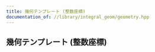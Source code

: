 ```yaml
---
title: 幾何テンプレート (整数座標)
documentation_of: //library/integral_geom/geometry.hpp
---
```

## 幾何テンプレート (整数座標)
